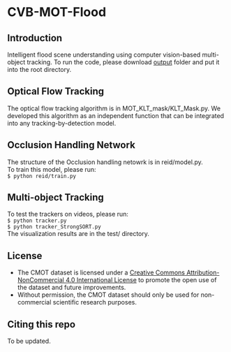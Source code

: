 # CVB-MOT-Flood
## Introduction
Intelligent flood scene understanding using computer vision-based multi-object tracking. To run the code, please download [output](https://www.alipan.com/s/UCtG2HghFdF) folder and put it into the root directory.    

## Optical Flow Tracking
The optical flow tracking algorithm is in MOT_KLT_mask/KLT_Mask.py. We developed this algorithm as an independent function that can be integrated into any tracking-by-detection model.

## Occlusion Handling Network
The structure of the Occlusion handling netowrk is in reid/model.py.  
To train this model, please run:  
  `$ python reid/train.py`  

## Multi-object Tracking
To test the trackers on videos, please run:  
  `$ python tracker.py`  
  `$ python tracker_StrongSORT.py`  
The visualization results are in the test/ directory.

## License
* The CMOT dataset is licensed under a [Creative Commons Attribution-NonCommercial 4.0 International License](http://creativecommons.org/licenses/by-nc/4.0/) to promote the open use of the dataset and future improvements.
* Without permission, the CMOT dataset should only be used for non-commercial scientific research purposes.  

## Citing this repo
To be updated.
